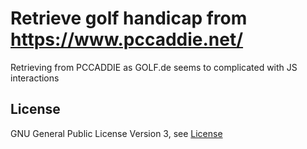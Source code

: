 # Retrieve golf handicap from https://www.pccaddie.net/

Retrieving from PCCADDIE as GOLF.de seems to complicated with JS interactions

## License

GNU General Public License Version 3, see [License](./License.md)

